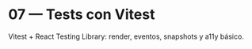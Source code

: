 # 07 — Tests con Vitest

Vitest + React Testing Library: render, eventos, snapshots y a11y básico.

